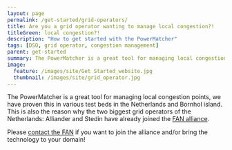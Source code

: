 ```yaml
---
layout: page
permalink: /get-started/grid-operators/
title: Are you a grid operator wanting to manage local congestion?!
titleGreen: local congestion?!
description: "How to get started with the PowerMatcher"
tags: [DSO, grid operator, congestion management]
parent: get-started
summary: The PowerMatcher is a great tool for managing local congestion points.
image:
  feature: /images/site/Get Started_website.jpg
  thumbnail: /images/site/grid_operator.jpg
---
```


The PowerMatcher is a great tool for managing local congestion points, we have proven this in various test beds in the Netherlands and Bornhol island. This is also the reason why the two biggest grid operators of the Netherlands: Alliander and Stedin have already joined the [FAN alliance](www.flexiblepower.org).

Please [contact the FAN](http://www.flexiblepower.org/contact/) if you want to join the alliance and/or bring the technology to your domain!
